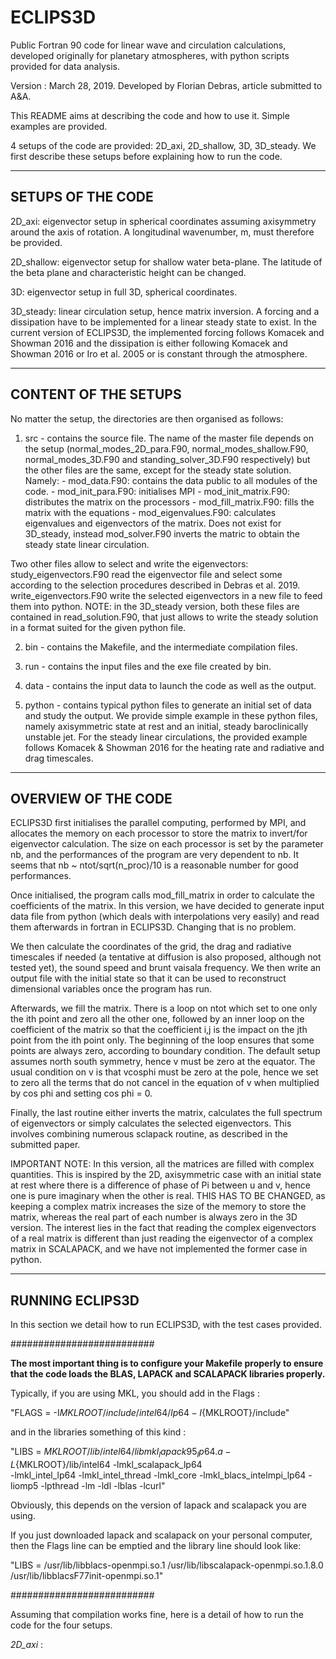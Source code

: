 # ECLIPS3D
Public Fortran 90 code for linear wave and circulation calculations, developed originally for planetary atmospheres, with python scripts provided for data analysis. 

Version : March 28, 2019. Developed by Florian Debras, article submitted to A&A. 

This README aims at describing the code and how to use it. Simple examples are provided. 

4 setups of the code are provided: 2D_axi, 2D_shallow, 3D, 3D_steady. We first describe these setups before explaining how to run the code. 

-------------------------------------------------------
SETUPS OF THE CODE
-------------------------------------------------------
  2D_axi: eigenvector setup in spherical coordinates assuming axisymmetry around the axis of rotation. A longitudinal wavenumber, m, must therefore be provided. 

  2D_shallow: eigenvector setup for shallow water beta-plane. The latitude of the beta plane and characteristic height can be changed.

  3D: eigenvector setup in full 3D, spherical coordinates.

  3D_steady: linear circulation setup, hence matrix inversion. A forcing and a dissipation have to be implemented for a linear steady state to exist. In the current version of ECLIPS3D, the implemented forcing follows Komacek and Showman 2016 and the dissipation is either following Komacek and Showman 2016 or Iro et al. 2005 or is constant through the atmosphere.

-------------------------------------------------------
CONTENT OF THE SETUPS
-------------------------------------------------------

No matter the setup, the directories are then organised as follows:

1) src - contains the source file. The name of the master file depends on the setup (normal_modes_2D_para.F90, normal_modes_shallow.F90, normal_modes_3D.F90 and standing_solver_3D.F90 respectively) but the other files are the same, except for the steady state solution.
Namely: - mod_data.F90: contains the data public to all modules of the code.
        - mod_init_para.F90: initialises MPI
        - mod_init_matrix.F90: distributes the matrix on the processors
        - mod_fill_matrix.F90: fills the matrix with the equations
        - mod_eigenvalues.F90: calculates eigenvalues and eigenvectors of the matrix. Does not exist for 3D_steady, instead mod_solver.F90 inverts the matric to obtain the steady state linear circulation.

Two other files allow to select and write the eigenvectors: study_eigenvectors.F90 read the eigenvector file and select some according to the selection procedures described in Debras et al. 2019. write_eigenvectors.F90 write the selected eigenvectors in a new file to feed them into python. NOTE: in the 3D_steady version, both these files are contained in read_solution.F90, that just allows to write the steady solution in a format suited for the given python file.

2) bin - contains the Makefile, and the intermediate compilation files. 

3) run - contains the input files and the exe file created by bin. 

4) data - contains the input data to launch the code as well as the output.

5) python - contains typical python files to generate an initial set of data and study the output. We provide simple example in these python files, namely axisymmetric state at rest and an initial, steady baroclinically unstable jet. For the steady linear circulations, the provided example follows Komacek & Showman 2016 for the heating rate and radiative and drag timescales. 

-------------------------------------------------------
OVERVIEW OF THE CODE
-------------------------------------------------------

ECLIPS3D first initialises the parallel computing, performed by MPI, and allocates the memory on each processor to store the matrix to invert/for eigenvector calculation. The size on each processor is set by the parameter nb, and the performances of the program are very dependent to nb. It seems that nb ~ ntot/sqrt(n_proc)/10 is a reasonable number for good performances. 

Once initialised, the program calls mod_fill_matrix in order to calculate the coefficients of the matrix. In this version, we have decided to generate input data file from python (which deals with interpolations very easily) and read them afterwards in  fortran in ECLIPS3D. Changing that is no problem.

We then calculate the coordinates of the grid, the drag and radiative timescales if needed (a tentative at diffusion is also proposed, although not tested yet), the sound speed and brunt vaisala frequency. We then write an output file with the initial state so that it can be used to reconstruct dimensional variables once the program has run. 

Afterwards, we fill the matrix. There is a loop on ntot which set to one only the ith point and zero all the other one, followed by an inner loop on the coefficient of the matrix so that the coefficient i,j is the impact on the jth point from the ith point only. The beginning of the loop ensures that some points are always zero, according to boundary condition. The default setup assumes north south symmetry, hence v must be zero at the equator. The usual condition on v is that vcosphi must be zero at the pole, hence we set to zero all the terms that do not cancel in the equation of v when multiplied by cos phi and setting cos phi = 0. 

Finally, the last routine either inverts the matrix, calculates the full spectrum of eigenvectors or simply calculates the selected eigenvectors. This involves combining numerous sclapack routine, as described in the submitted paper. 


IMPORTANT NOTE: In this version, all the matrices are filled with complex quantities. This is inspired by the 2D, axisymmetric case with an initial state at rest where there is a difference of phase of Pi between u and v, hence one is pure imaginary when the other is real. THIS HAS TO BE CHANGED, as keeping a complex matrix increases the size of the memory to store the matrix, whereas the real part of each number is always zero in the 3D version. The interest lies in the fact that reading the complex eigenvectors of a real matrix is different than just reading the eigenvector of a complex matrix in SCALAPACK, and we have not implemented the former case in python.                                    
                                        
-------------------------------------------------------
RUNNING ECLIPS3D
-------------------------------------------------------

In this section we detail how to run ECLIPS3D, with the test cases provided. 


##########################

**The most important thing is to configure your Makefile properly to ensure that the code loads the BLAS, LAPACK and SCALAPACK libraries properly.** 

Typically, if you are using MKL, you should add in the Flags : 

"FLAGS = -I${MKLROOT}/include/intel64/lp64 -I${MKLROOT}/include"

and in the libraries something of this kind : 

"LIBS =  ${MKLROOT}/lib/intel64/libmkl_lapack95_lp64.a -L${MKLROOT}/lib/intel64 -lmkl_scalapack_lp64 \
        -lmkl_intel_lp64 -lmkl_intel_thread -lmkl_core -lmkl_blacs_intelmpi_lp64 -liomp5 -lpthread -lm -ldl -lblas -lcurl"
        
Obviously, this depends on the version of lapack and scalapack you are using. 

If you just downloaded lapack and scalapack on your personal computer, then the Flags line can be emptied and the library line should look like:

"LIBS     = /usr/lib/libblacs-openmpi.so.1 /usr/lib/libscalapack-openmpi.so.1.8.0 \
    /usr/lib/libblacsF77init-openmpi.so.1" 

##########################

Assuming that compilation works fine, here is a detail of how to run the code for the four setups. 

*2D_axi* : 

                                        
